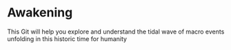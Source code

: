 # Awakening
This Git will help you explore and understand the tidal wave of macro events unfolding in this historic time for humanity
